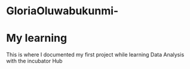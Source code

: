# GloriaOluwabukunmi-
# My learning

This is where I documented my first project while learning Data Analysis with the incubator Hub
